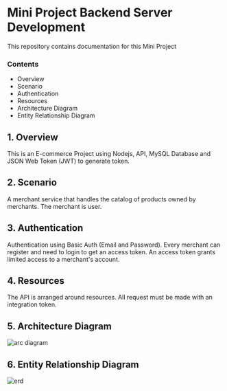 # Mini Project Backend Server Development
This repository contains documentation for this Mini Project

### Contents
 * Overview
 * Scenario
 * Authentication
 * Resources
 * Architecture Diagram
 * Entity Relationship Diagram

## 1. Overview
This is an E-commerce Project using Nodejs, API, MySQL Database and JSON Web Token (JWT) to generate token.

## 2. Scenario
A merchant service that handles the catalog of products owned by merchants. The merchant is user.

## 3. Authentication
Authentication using Basic Auth (Email and Password). Every merchant can register and need to login to get an access token. An access token grants limited access to a merchant's account.

## 4. Resources
The API is arranged around resources. All request must be made with an integration token. 

## 5. Architecture Diagram
![arc diagram](https://user-images.githubusercontent.com/91186902/174457400-d20f54ac-4979-4bc4-a2e2-49f6bdf8d8e3.png)

## 6. Entity Relationship Diagram
![erd](https://user-images.githubusercontent.com/91186902/174456781-b604897e-15b2-4c3a-b1f0-5c0d0515f240.png)
